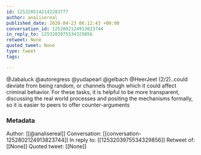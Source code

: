 ```yaml
---
id: 1253205142142283777
author: analisereal
published_date: 2020-04-23 06:12:43 +00:00
conversation_id: 1252802124913823744
in_reply_to: 1253203975534329856
retweet: None
quoted_tweet: None
type: tweet
tags:

---
```


@Jabaluck @autoregress @yudapearl @gelbach @HeerJeet (2/2)..could deviate from being random, or channels though which it could affect criminal behavior. For these tasks, it is helpful to be more transparent, discussing the real world processes and positing the mechanisms formally, so it is easier to peers to offer counter-arguments

### Metadata

Author: [[@analisereal]]
Conversation: [[conversation-1252802124913823744]]
In reply to: [[1253203975534329856]]
Retweet of: [[None]]
Quoted tweet: [[None]]
